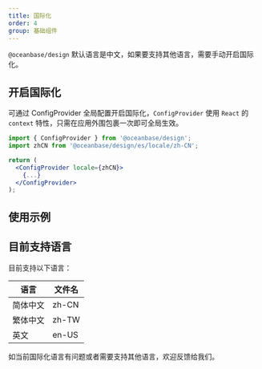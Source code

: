 ```yaml
---
title: 国际化
order: 4
group: 基础组件
---
```


`@oceanbase/design` 默认语言是中文，如果要支持其他语言，需要手动开启国际化。

## 开启国际化

可通过 ConfigProvider 全局配置开启国际化，`ConfigProvider` 使用 `React` 的 `context` 特性，只需在应用外围包裹一次即可全局生效。

```jsx | pure
import { ConfigProvider } from '@oceanbase/design';
import zhCN from '@oceanbase/design/es/locale/zh-CN';

return (
  <ConfigProvider locale={zhCN}>
    {...}
  </ConfigProvider>
);
```

## 使用示例

<!-- prettier-ignore -->
<code src="../../packages/design/src/locale/demo/basic.tsx"></code>

## 目前支持语言

目前支持以下语言：

| 语言     | 文件名 |
| -------- | ------ |
| 简体中文 | zh-CN  |
| 繁体中文 | zh-TW  |
| 英文     | en-US  |

如当前国际化语言有问题或者需要支持其他语言，欢迎反馈给我们。
